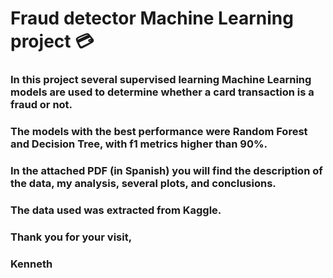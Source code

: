 # Fraud detector Machine Learning project :credit_card:


### In this project several supervised learning Machine Learning models are used to determine whether a card transaction is a fraud or not.
### The models with the best performance were Random Forest and Decision Tree, with f1 metrics higher than 90%.
### In the attached PDF (in Spanish) you will find the description of the data, my analysis, several plots, and conclusions.
### The data used was extracted from Kaggle.

### Thank you for your visit,
### Kenneth
